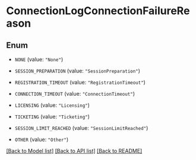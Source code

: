 # ConnectionLogConnectionFailureReason

## Enum


* `NONE` (value: `"None"`)

* `SESSION_PREPARATION` (value: `"SessionPreparation"`)

* `REGISTRATION_TIMEOUT` (value: `"RegistrationTimeout"`)

* `CONNECTION_TIMEOUT` (value: `"ConnectionTimeout"`)

* `LICENSING` (value: `"Licensing"`)

* `TICKETING` (value: `"Ticketing"`)

* `SESSION_LIMIT_REACHED` (value: `"SessionLimitReached"`)

* `OTHER` (value: `"Other"`)


[[Back to Model list]](../README.md#documentation-for-models) [[Back to API list]](../README.md#documentation-for-api-endpoints) [[Back to README]](../README.md)


